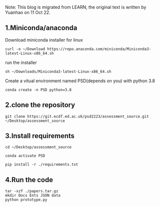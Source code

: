 Note: This blog is migrated from LEARN, the original text is written by Yuanhao on 11 Oct 22.

## 1.Miniconda/anaconda

Download miniconda installer for linux

```shell
curl -o ~/Download https://repo.anaconda.com/miniconda/Miniconda3-latest-Linux-x86_64.sh
```

run the installer

```shell
sh ~/Downloads/Miniconda3-latest-Linux-x86_64.sh
```

Create a vitual environment named PSD(depends on you) with python 3.8

```shell
conda create -n PSD python=3.8
```

## 2.clone the repository

```shell
git clone https://git.ecdf.ed.ac.uk/psd2223/assessment_source.git ~/Desktop/assessment_source
```

## 3.Install requirements

```shell
cd ~/Desktop/assessment_source

conda activate PSD

pip install -r ./requirements.txt
```

## 4.Run the code

```shell
tar -xzf ./papers.tar.gz
mkdir Docs Ents JSON data
python prototype.py
```

